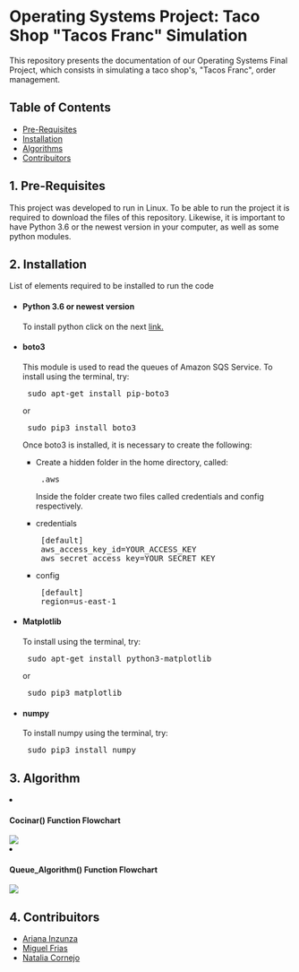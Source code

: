 <h1> Operating Systems Project: Taco Shop "Tacos Franc" Simulation </h1>
<p> This repository presents the documentation of our Operating Systems Final Project, which consists in simulating a taco shop's,   "Tacos Franc", order management.</p>		
<h2> Table of Contents </h2>
<UL type = disk> 
  <LI> <a href = "#1"> Pre-Requisites </a></LI>
  <LI> <a href = "#2"> Installation </a></LI>
  <LI> <a href = "#3"> Algorithms </a></LI>
  <LI> <a href = "#4"> Contribuitors </a></LI>
</UL>
<h2 id = "1"> 1. Pre-Requisites </h2>
<p> This project was developed to run in Linux. To be able to run the project it is required to download the files of this repository. Likewise, it is important to have Python 3.6 or the newest version in your computer, as well as some python modules. </p>
<h2 id = "2"> 2. Installation </h2>
<p> List of elements required to be installed to run the code </p>
<UL type = disk> 
  <LI> <h4> Python 3.6 or newest version </h4> </LI>
  <p> To install python click on the next <a href = "https://www.python.org/downloads/"> link. </a></p>
  <LI> <h4> boto3 </h4></LI>
  <p> This module is used to read the queues of Amazon SQS Service. To install using the terminal, try: </p>
  <pre> sudo apt-get install pip-boto3</pre>
  <p> or </p>
  <pre> sudo pip3 install boto3 </pre>
  <p> Once boto3 is installed, it is necessary to create the following: </p>
   <UL type = square> 
     <LI> Create a hidden folder in the home directory, called:</LI>
     <pre> .aws </pre>
     <p> Inside the folder create two files called credentials and config respectively. </p>
     <LI> credentials</LI>
     <pre> [default]
 aws_access_key_id=YOUR_ACCESS_KEY
 aws_secret_access_key=YOUR_SECRET_KEY </pre>
     <LI> config </LI>
     <pre> [default]
 region=us-east-1 </pre>
    </UL>
  <LI> <h4> Matplotlib </h4></LI>
  <p> To install using the terminal, try: </p>
  <pre> sudo apt-get install python3-matplotlib </pre>
  <p> or </p>
  <pre> sudo pip3 matplotlib </pre>
  <LI> <h4> numpy </h4> </LI>
  <p> To install numpy using the terminal, try: </p>
  <pre> sudo pip3 install numpy </pre>
</UL>
<h2 id = "3"> 3. Algorithm </h2>
<LI> <h4> Cocinar() Function Flowchart </h4></LI>
<img src = "https://user-images.githubusercontent.com/18355966/33364892-33229d5e-d49b-11e7-88fe-0e76b9235fb8.png">
<LI> <h4> Queue_Algorithm() Function Flowchart </h4></LI>
<img src = https://user-images.githubusercontent.com/18355966/33364893-3337094c-d49b-11e7-9d28-d63f5e5d33a2.png>
<h2 id = "4"> 4. Contribuitors </h2>
<UL type = disk> 
  <LI> <a href = "https://github.com/Kohina-Arisato"> Ariana Inzunza </a> </LI>
  <LI> <a href = "https://github.com/MiguelFrias97"> Miguel Frias </a> </LI>
  <LI> <a href = "https://github.com/GraceFarrell"> Natalia Cornejo </a> </LI>
</UL>

